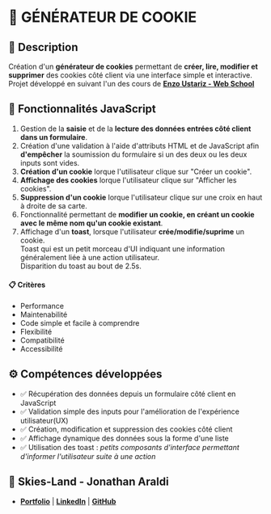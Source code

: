 # 🍪 GÉNÉRATEUR DE COOKIE

## 📖 Description

Création d'un **générateur de cookies**  permettant de **créer, lire, modifier et supprimer** des cookies côté client via une interface simple et interactive.<br>
Projet développé en suivant l'un des cours de **[Enzo Ustariz - Web School](https://www.udemy.com/user/ustariz-enzo/)** 

## 🔧 Fonctionnalités JavaScript
1. Gestion de la **saisie** et de la **lecture des données entrées côté client dans un formulaire**.
2. Création d'une validation à l'aide d'attributs HTML et de JavaScript afin **d'empêcher** la soumission du formulaire si un des deux ou les deux inputs sont vides.
3. **Création d'un cookie** lorque l'utilisateur clique sur "Créer un cookie".
4. **Affichage des cookies** lorque l'utilisateur clique sur "Afficher les cookies".
5. **Suppression d'un cookie** lorque l'utilisateur clique sur une croix en haut à droite de sa carte.
6. Fonctionnalité permettant de **modifier un cookie, en créant un cookie avec le même nom qu'un cookie existant**.
7. Affichage d'un **toast**, lorsque l'utilisateur **crée/modifie/suprime** un cookie. <br>
Toast qui est un petit morceau d'UI indiquant une information généralement liée à une action utilisateur. <br>
Disparition du toast au bout de 2.5s.

#### 📋 Critères
- Performance
- Maintenabilité
- Code simple et facile à comprendre
- Flexibilité
- Compatibilité
- Accessibilité

## ⚙️ Compétences développées
- ✅ Récupération des données depuis un formulaire côté client en JavaScript
- ✅ Validation simple des inputs pour l'amélioration de l'expérience utilisateur(UX)
- ✅ Création, modification et suppression des cookies côté client
- ✅ Affichage dynamique des données sous la forme d'une liste
- ✅ Utilisation des toast : *petits composants d'interface permettant d'informer l'utilisateur suite à une action*

## 👤 Skies-Land - Jonathan Araldi
- **[Portfolio](https://portfolio-jonathan-araldi.netlify.app/)** | **[LinkedIn](https://www.linkedin.com/in/jonathan-araldi/)** | **[GitHub](https://github.com/Skies-Land)**